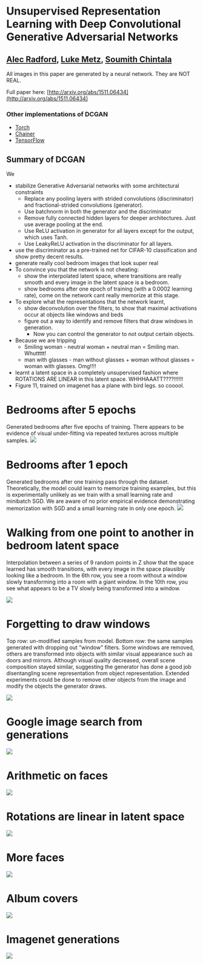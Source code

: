 # Unsupervised Representation Learning with Deep Convolutional Generative Adversarial Networks
## [Alec Radford]((https://github.com/newmu)), [Luke Metz](https://github.com/lukemetz), [Soumith Chintala](https://github.com/soumith)

All images in this paper are generated by a neural network. They are NOT REAL.

Full paper here: [http://arxiv.org/abs/1511.06434](http://arxiv.org/abs/1511.06434)

### Other implementations of DCGAN
* [Torch](https://github.com/soumith/dcgan.torch)
* [Chainer](https://github.com/mattya/chainer-DCGAN)
* [TensorFlow](https://github.com/carpedm20/DCGAN-tensorflow)

## Summary of DCGAN
We 
- stabilize Generative Adversarial networks with some architectural constraints
  - Replace any pooling layers with strided convolutions (discriminator) and fractional-strided
convolutions (generator).
  - Use batchnorm in both the generator and the discriminator
  - Remove fully connected hidden layers for deeper architectures. Just use average pooling at the end.
  - Use ReLU activation in generator for all layers except for the output, which uses Tanh.
  - Use LeakyReLU activation in the discriminator for all layers.
- use the discriminator as a pre-trained net for CIFAR-10 classification and show pretty decent results.
- generate really cool bedroom images that look super real
- To convince you that the network is not cheating:
  - show the interpolated latent space, where transitions are really smooth and every image in the latent space is a bedroom.
  - show bedrooms after one epoch of training (with a 0.0002 learning rate), come on the network cant really memorize at this stage.
- To explore what the representations that the network learnt,
  - show deconvolution over the filters, to show that maximal activations occur at objects like windows and beds
  - figure out a way to identify and remove filters that draw windows in generation. 
    - Now you can control the generator to not output certain objects.
- Because we are tripping
  - Smiling woman - neutral woman + neutral man = Smiling man. Whuttttt!
  - man with glasses - man without glasses + woman without glasses = woman with glasses. Omg!!!!
- learnt a latent space in a completely unsupervised fashion where ROTATIONS ARE LINEAR in this latent space. WHHHAAATT????!!!!!!
- Figure 11, trained on imagenet has a plane with bird legs. so cooool.

# Bedrooms after 5 epochs
Generated bedrooms after five epochs of training. There appears to be evidence of visual
under-fitting via repeated textures across multiple samples.
![](images/lsun_bedrooms_five_epoch_samples.png)

# Bedrooms after 1 epoch
Generated bedrooms after one training pass through the dataset. Theoretically, the model
could learn to memorize training examples, but this is experimentally unlikely as we train with a
small learning rate and minibatch SGD. We are aware of no prior empirical evidence demonstrating
memorization with SGD and a small learning rate in only one epoch.
![](images/lsun_bedrooms_one_epoch_samples.png)

# Walking from one point to another in bedroom latent space

Interpolation between a series of 9 random points in Z show that the space
learned has smooth transitions, with every image in the space plausibly looking like a bedroom. In
the 6th row, you see a room without a window slowly transforming into a room with a giant window.
In the 10th row, you see what appears to be a TV slowly being transformed into a window.

![](images/lsun_bedrooms_five_epochs_interps.png)

# Forgetting to draw windows

Top row: un-modified samples from model. Bottom row: the same samples generated
with dropping out ”window” filters. Some windows are removed, others are transformed into objects
with similar visual appearance such as doors and mirrors. Although visual quality decreased, overall
scene composition stayed similar, suggesting the generator has done a good job disentangling scene
representation from object representation. Extended experiments could be done to remove other
objects from the image and modify the objects the generator draws.

![](images/lsun_bedrooms_window_drop_test.png)

# Google image search from generations

![](images/googsearch_dcgan.png)


# Arithmetic on faces

![](images/faces_arithmetic_collage.png)

# Rotations are linear in latent space

![](images/turn_vector.png)

# More faces

![](images/faces_128_filter_samples.png)

# Album covers

![](images/albums_128px.png)

# Imagenet generations

![](images/50.png)

